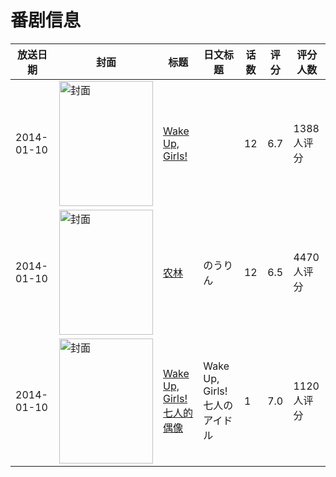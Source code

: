 # 番剧信息

|放送日期|封面|标题|日文标题|话数|评分|评分人数|
|---|---|---|---|---|---|---|
|2014-01-10|<img src="//lain.bgm.tv/pic/cover/c/02/cf/48880_5pob6.jpg" alt="封面" style="width:150px;height:200px;object-fit:cover;">|[Wake Up, Girls!](https://bangumi.tv/subject/48880)||12|6.7|1388人评分|
|2014-01-10|<img src="//lain.bgm.tv/pic/cover/c/ed/7e/68756_cCQbM.jpg" alt="封面" style="width:150px;height:200px;object-fit:cover;">|[农林](https://bangumi.tv/subject/68756)|のうりん|12|6.5|4470人评分|
|2014-01-10|<img src="//lain.bgm.tv/pic/cover/c/40/4b/87700_F4nF8.jpg" alt="封面" style="width:150px;height:200px;object-fit:cover;">|[Wake Up, Girls! 七人的偶像](https://bangumi.tv/subject/87700)|Wake Up, Girls! 七人のアイドル|1|7.0|1120人评分|
